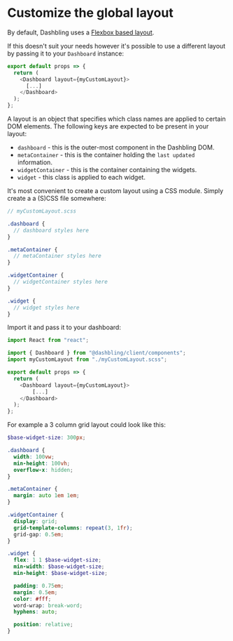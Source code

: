 # Customize the global layout

By default, Dashbling uses a [Flexbox based layout](https://github.com/pascalw/dashbling/blob/master/packages/client/layouts/FlexLayout.scss).

If this doesn't suit your needs however it's possible to use a different layout by passing it to your `Dashboard` instance:

```js
export default props => {
  return (
    <Dashboard layout={myCustomLayout}>
      [...]
    </Dashboard>
  );
};
```

A layout is an object that specifies which class names are applied to certain DOM elements. The following keys are expected to be present in your layout:

* `dashboard` - this is the outer-most component in the Dashbling DOM.
* `metaContainer` - this is the container holding the `last updated` information.
* `widgetContainer` - this is the container containing the widgets.
* `widget` - this class is applied to each widget.

It's most convenient to create a custom layout using a CSS module. Simply create a a (S)CSS file somewhere:

```scss
// myCustomLayout.scss

.dashboard {
  // dashboard styles here
}

.metaContainer {
  // metaContainer styles here
}

.widgetContainer {
  // widgetContainer styles here
}

.widget {
  // widget styles here
}
```

Import it and pass it to your dashboard:

```js
import React from "react";

import { Dashboard } from "@dashbling/client/components";
import myCustomLayout from "./myCustomLayout.scss";

export default props => {
  return (
    <Dashboard layout={myCustomLayout}>
		[...]
    </Dashboard>
  );
};
```

For example a 3 column grid layout could look like this:

```scss
$base-widget-size: 300px;

.dashboard {
  width: 100vw;
  min-height: 100vh;
  overflow-x: hidden;
}

.metaContainer {
  margin: auto 1em 1em;
}

.widgetContainer {
  display: grid;
  grid-template-columns: repeat(3, 1fr);
  grid-gap: 0.5em;
}

.widget {
  flex: 1 1 $base-widget-size;
  min-width: $base-widget-size;
  min-height: $base-widget-size;

  padding: 0.75em;
  margin: 0.5em;
  color: #fff;
  word-wrap: break-word;
  hyphens: auto;

  position: relative;
}
```